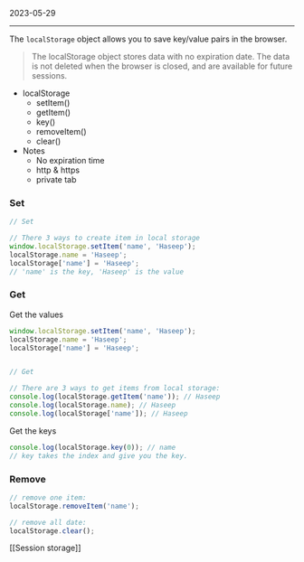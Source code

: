 2023-05-29

----


The `localStorage` object allows you to save key/value pairs in the browser.

> The localStorage object stores data with no expiration date.
> The data is not deleted when the browser is closed, and are available for future sessions.

- localStorage
	- setItem()
	- getItem()
	- key()
	- removeItem()
	- clear()
- Notes
	- No expiration time
	- http & https
	- private tab


### Set
```js
// Set

// There 3 ways to create item in local storage
window.localStorage.setItem('name', 'Haseep');
localStorage.name = 'Haseep';
localStorage['name'] = 'Haseep';
// 'name' is the key, 'Haseep' is the value
```


### Get
Get the values
```js
window.localStorage.setItem('name', 'Haseep');
localStorage.name = 'Haseep';
localStorage['name'] = 'Haseep';


// Get

// There are 3 ways to get items from local storage:
console.log(localStorage.getItem('name')); // Haseep
console.log(localStorage.name); // Haseep
console.log(localStorage['name']); // Haseep
```

Get the keys
```js
console.log(localStorage.key(0)); // name
// key takes the index and give you the key.
```

### Remove

```js
// remove one item:
localStorage.removeItem('name');

// remove all date:
localStorage.clear();
```


[[Session storage]]